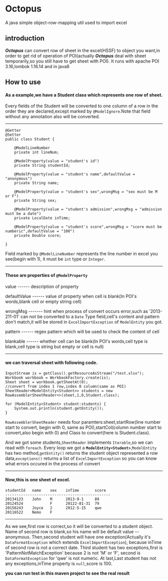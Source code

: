 # Octopus
A java simple object-row-mapping util used to import excel

## introduction
***Octopus*** can convert row of sheet in the excel(HSSF) to object you want,in order to get rid of
operation of POI(actually ***Octopus*** deal with sheet temporarily,so you still have to get sheet with POI).
It runs with apache POI 3.16,lombok 1.16.14 and in java8
## How to use
#### As a example,we have a Student class which represents one row of sheet.

Every fields of the Student will be 
converted to one column of a row in the order they are declared,except marked by `@ModelIgnore`.Note that field without any annotation
also will be converted.
***
	@Getter
	@Setter
	public class Student {

		@ModelLineNumber
		private int lineNum;

		@ModelProperty(value = "student's id")
		private String studentId;

		@ModelProperty(value = "student's name",defaultValue = "anonymous")
		private String name;

		@ModelProperty(value = "student's sex",wrongMsg = "sex must be M or F")
		private String sex;

		@ModelProperty(value = "student's admission",wrongMsg = "admission must be a date")
		private LocalDate inTime;

		@ModelProperty(value = "student's score",wrongMsg = "score must be numberic",defaultValue = "100")
		private Double score;

	}

Field marked by `@ModelLineNumber` represents the line number in excel you see(begin with 1),
it must be `int` type or `Integer`.

***
#### These are properties of `@ModelProperty`

value ------ description of property

defaultValue ------ value of property when cell is blank(In POI's words,blank cell or empty string cell)

wrongMsg ------- hint when process of convert occurs error,such as '2013-211-01' can not be
converted to a `Date` Type field,cell's content and pattern don't match,it will be stored in `ExcelImportException` of `ModelEntity` you got.

pattern ------ regex pattern which will be used to check the content of cell

blankable ------ whether cell can be blank(In POI's words,cell type is blank,cell type is string but empty or cell is null)

***
#### we can traversal sheet with following code.

    InputStream is = getClass().getResourceAsStream("/test.xlsx");
	Workbook workbook = WorkbookFactory.create(is);
	Sheet sheet = workbook.getSheetAt(0);
	//convert from index 1 row,index 0 column(same as POI)
    SheetReader<ModelEntity<Student>> students = new RowAssemblerSheetReader<>(sheet,1,0,Student.class);

    for (ModelEntity<Student> student:students) {
        System.out.println(student.getEntity());
    }
`RowAssemblerSheetReader` needs four paramters:sheet,startRow(line number start to convert,
begin with 0, same as POI),startCol(column number start to convert,also begin with 0)
and Class to convert(here is Student.class).

And we got some students,`SheetReader` implements `Iterable`,so we can read with `foreach`.
Every loop we got a **`ModelEntity<Student>`**,`ModelEntity` has two method,`getEntity()` returns
the student object represented a row data,`exceptions()` returns a list of `ExcelImportException`
so you can know what errors occured in the process of convert
***
#### Now,this is one sheet of excel.

	studentId   name    sex    inTime       score
	-----------------------------------------------
	20134123    John    M      2013-9-1     89
	20124524            F      20122-81-31  79
	20156243    Joyce   2      2012-5-15    qwe
	20116522    Nemo    F          
***
As we see,first row is correct,so it will be converted to a student object.
Name of second row is blank,so his name will be default value -- anonymous.
Then,second student will have one exception(Actually it's `DataFormatException` which extends `ExcelImportException`),
because inTime of second row is not a correct date.
Third student has two exceptions,first is 'PatternNotMatchException' because 2 is not 'M' or 'F',
second is `DataFormatException` for 'qwe' is not numeric.
At last,Last student has not any exceptions,inTime property is `null`,score is 100.

**you can run test in this maven project to see the real result**
